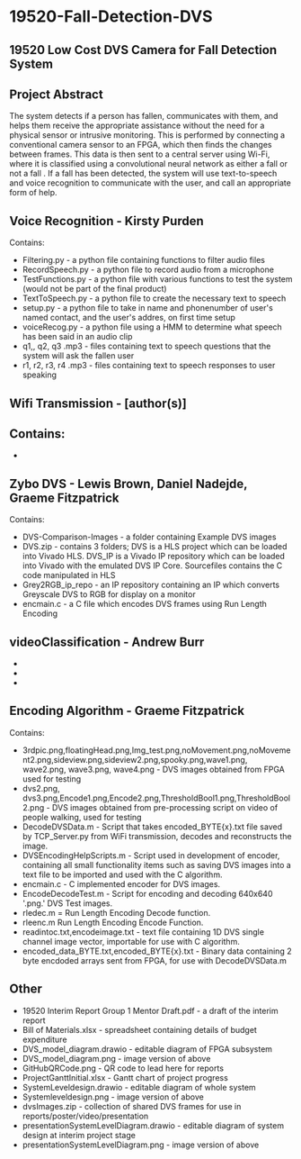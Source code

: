 # 19520-Fall-Detection-DVS
## 19520 Low Cost DVS Camera for Fall Detection System
## Project Abstract
The system detects if a person has fallen, communicates with them, and helps them receive the appropriate assistance without the need for a physical sensor or intrusive monitoring. This is performed by connecting a conventional camera sensor to an FPGA, which then finds the changes between frames. This data is then sent to a central server using Wi-Fi, where it is classified using a convolutional neural network as either a fall or not a fall  . If a fall has been detected, the system will use text-to-speech and voice recognition to communicate with the user, and call an appropriate form of help. 

## Voice Recognition - Kirsty Purden
Contains:
- Filtering.py - a python file containing functions to filter audio files
- RecordSpeech.py - a python file to record audio from a microphone
- TestFunctions.py - a python file with various functions to test the system (would not be part of the final product)
- TextToSpeech.py - a python file to create the necessary text to speech
- setup.py - a python file to take in name and phonenumber of user's named contact, and the user's addres, on first time setup
- voiceRecog.py - a python file using a HMM to determine what speech has been said in an audio clip
- q1,, q2, q3 .mp3 - files containing text to speech questions that the system will ask the fallen user
- r1, r2, r3, r4 .mp3 - files containing text to speech responses to user speaking

## Wifi Transmission - [author(s)]
Contains: 
-
-

## Zybo DVS - Lewis Brown, Daniel Nadejde, Graeme Fitzpatrick 
Contains:
- DVS-Comparison-Images - a folder containing Example DVS images
- DVS.zip - contains 3 folders; DVS is a HLS project which can be loaded into Vivado HLS. DVS_IP is a Vivado IP repository which can be loaded into Vivado with the emulated DVS IP Core. Sourcefiles contains the C code manipulated in HLS
- Grey2RGB_ip_repo - an IP repository containing an IP which converts Greyscale DVS to RGB for display on a monitor
- encmain.c - a C file which encodes DVS frames using Run Length Encoding

## videoClassification - Andrew Burr
-
-
-

## Encoding Algorithm - Graeme Fitzpatrick
Contains:
- 3rdpic.png,floatingHead.png,Img_test.png,noMovement.png,noMovement2.png,sideview.png,sideview2.png,spooky.png,wave1.png, wave2.png, wave3.png, wave4.png - DVS images obtained from FPGA used for testing
- dvs2.png, dvs3.png,Encode1.png,Encode2.png,ThresholdBool1.png,ThresholdBool2.png - DVS images obtained from pre-processing script on video of people walking, used for testing
- DecodeDVSData.m - Script that takes encoded_BYTE{x}.txt file saved by TCP_Server.py from WiFi transmission, decodes and reconstructs the image.
- DVSEncodingHelpScripts.m - Script used in development of encoder, containing all small functionality items such as saving DVS images into a text file to be imported and used with the C algorithm. 
- encmain.c - C implemented encoder for DVS images.
- EncodeDecodeTest.m - Script for encoding and decoding 640x640 '.png.' DVS Test images.
- rledec.m = Run Length Encoding Decode function.
- rleenc.m Run Length Encoding Encode Function.
- readintoc.txt,encodeimage.txt - text file containing 1D DVS single channel image vector, importable for use with C algorithm.
- encoded_data_BYTE.txt,encoded_BYTE{x}.txt - Binary data containing 2 byte encdoded arrays sent from FPGA, for use with DecodeDVSData.m

## Other
- 19520 Interim Report Group 1 Mentor Draft.pdf - a draft of the interim report
- Bill of Materials.xlsx - spreadsheet containing details of budget expenditure
- DVS_model_diagram.drawio - editable diagram of FPGA subsystem
- DVS_model_diagram.png - image version of above
- GitHubQRCode.png - QR code to lead here for reports
- ProjectGanttInitial.xlsx - Gantt chart of project progress
- SystemLeveldesign.drawio - editable diagram of whole system
- Systemleveldesign.png - image version of above
- dvsImages.zip - collection of shared DVS frames for use in reports/poster/video/presentation
- presentationSystemLevelDiagram.drawio - editable diagram of system design at interim project stage
- presentationSystemLevelDiagram.png - image version of above
